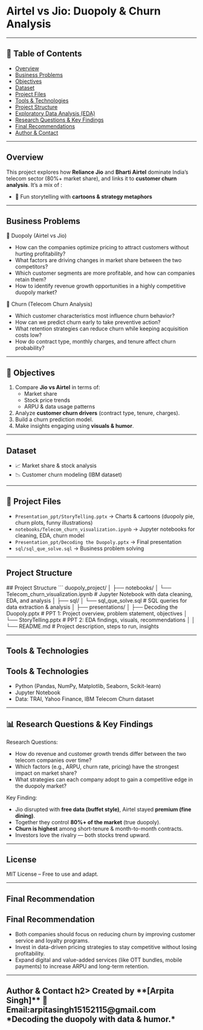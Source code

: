 # Airtel vs Jio: Duopoly & Churn Analysis
---
## 📌 Table of Contents
- <a href="#overview">Overview</a>
- <a href="#business-problem">Business Problems</a>
- <a href="#objectives">Objectives</a>
- <a href="#dataset">Dataset</a>
- <a href="#project-files">Project Files</a>
- <a href="#tools-technologies">Tools & Technologies</a>
- <a href="#project-structure">Project Structure</a>
- <a href="#exploratory-data-analysis-eda">Exploratory Data Analysis (EDA)</a>
- <a href="#research-questions-key-findings">Research Questions & Key Findings</a>
- <a href="#final-recommendations">Final Recommendations</a>
- <a href="#author-contact">Author & Contact</a>

---
<h2><a class="anchor" id="overview"></a>Overview</h2>

This project explores how **Reliance Jio** and **Bharti Airtel** dominate India’s telecom sector (80%+ market share), and links it to **customer churn analysis**.
It’s a mix of :
- 🎨 Fun storytelling with **cartoons & strategy metaphors**  

---
<h2><a class="anchor" id="business-problem"></a>Business Problems</h2>

📌 Duopoly (Airtel vs Jio)
- How can the companies optimize pricing to attract customers without hurting profitability?
- What factors are driving changes in market share between the two competitors?
- Which customer segments are more profitable, and how can companies retain them?
- How to identify revenue growth opportunities in a highly competitive duopoly market?

📌 Churn (Telecom Churn Analysis)
- Which customer characteristics most influence churn behavior?
- How can we predict churn early to take preventive action?
- What retention strategies can reduce churn while keeping acquisition costs low?
- How do contract type, monthly charges, and tenure affect churn probability?
---
<h2><a class="anchor" id="objectives"></a>🎯 Objectives</h2>

1. Compare **Jio vs Airtel** in terms of:
   - Market share  
   - Stock price trends  
   - ARPU & data usage patterns  
2. Analyze **customer churn drivers** (contract type, tenure, charges).  
3. Build a churn prediction model.  
4. Make insights engaging using **visuals & humor**.  

---
<h2><a class="anchor" id="dataset"></a>Dataset</h2>
 
- 📈 Market share & stock analysis  
- 📉 Customer churn modeling (IBM dataset) 

---
<h2><a class="anchor" id="project-files"></a>📂 Project Files</h2>

- `Presentation_ppt/StoryTelling.pptx` → Charts & cartoons (duopoly pie, churn plots, funny illustrations)  
- `notebooks/Telecom_churn_visualization.ipynb` → Jupyter notebooks for cleaning, EDA, churn model  
- `Presentation_ppt/Decoding the Duopoly.pptx` → Final presentation 
- `sql/sql_que_solve.sql` → Business problem solving

--- 
<h2><a class="anchor" id="project-structure"></a>Project Structure</h2>
## Project Structure
```
duopoly_project/
│
├── notebooks/
│   └── Telecom_churn_visualization.ipynb        # Jupyter Notebook with data cleaning, EDA, and analysis
│
├── sql/
│   └── sql_que_solve.sql           # SQL queries for data extraction & analysis
│
├── presentations/
│   ├── Decoding the Duopoly.pptx            # PPT 1: Project overview, problem statement, objectives
│   └── StoryTelling.pptx               # PPT 2: EDA findings, visuals, recommendations
│           
│
└── README.md                         # Project description, steps to run, insights


----
<h2><a class="anchor" id="tools-technologies"></a>Tools & Technologies</h2>

## Tools & Technologies 
- Python (Pandas, NumPy, Matplotlib, Seaborn, Scikit-learn)  
- Jupyter Notebook  
- Data: TRAI, Yahoo Finance, IBM Telecom Churn dataset 

---
<h2><a class="anchor" id="exploratory-data-analysis></a>Exploratory Data Analysis</h2>

Performed data quality checks, handled missing values, and treated outliers for reliable insights.
Conducted exploratory analysis to compare revenue, customer base, and ARPU across competitors.
Identified key correlations and patterns influencing market share and growth trends.

---
<h2><a class="anchor" id="research-questions-key-findings"></a>📊 Research Questions & Key Findings</h2>

Research Questions:
- How do revenue and customer growth trends differ between the two telecom companies over time?
- Which factors (e.g., ARPU, churn rate, pricing) have the strongest impact on market share?
- What strategies can each company adopt to gain a competitive edge in the duopoly market?

Key Finding:
- Jio disrupted with **free data (buffet style)**, Airtel stayed **premium (fine dining)**.  
- Together they control **80%+ of the market** (true duopoly).  
- **Churn is highest** among short-tenure & month-to-month contracts.  
- Investors love the rivalry — both stocks trend upward.
---
<h2><a class="anchor" id="license"></a>License</h2>

MIT License – Free to use and adapt.  

---
<h2><a class="anchor" id="filnal-recommendation"></a>Final Recommendation</h2>

## Final Recommendation 
- Both companies should focus on reducing churn by improving customer service and loyalty programs.
- Invest in data-driven pricing strategies to stay competitive without losing profitability.
- Expand digital and value-added services (like OTT bundles, mobile payments) to increase ARPU and long-term retention.
---
<h2><a class="anchor" id="author-contact"></a>Author & Contact h2>
Created by **[Arpita Singh]**
📧 Email:arpitasingh15152115@gmail.com   
*Decoding the duopoly with data & humor.*
